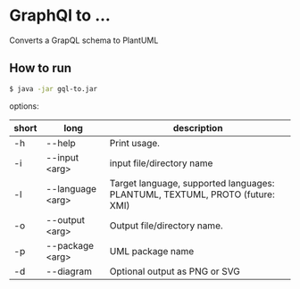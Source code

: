 # GraphQl to ...
Converts a GrapQL schema to PlantUML

## How to run

```bash
$ java -jar gql-to.jar 
```
options:

| short | long | description |
| ----- | ---- | ----------- |
| -h | --help | Print usage.|
| -i | --input \<arg\> | input file/directory name
| -l | --language \<arg\> | Target language, supported languages: PLANTUML, TEXTUML, PROTO (future: XMI)
| -o | --output \<arg\> | Output file/directory name.
| -p | --package \<arg\> | UML package name
| -d | --diagram | Optional output as PNG or SVG
